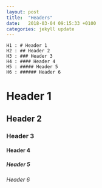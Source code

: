 ```yaml
---
layout: post
title:  "Headers"
date:   2018-03-04 09:15:33 +0100
categories: jekyll update
---
```


```
H1 : # Header 1
H2 : ## Header 2
H3 : ### Header 3
H4 : #### Header 4
H5 : ##### Header 5
H6 : ###### Header 6
```

# Header 1
## Header 2
### Header 3
#### Header 4
##### Header 5
###### Header 6
